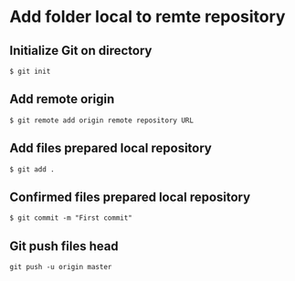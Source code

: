 # Add folder local to remte repository
## Initialize Git on directory
```
$ git init  
```
## Add remote origin
```
$ git remote add origin remote repository URL
```
## Add files prepared local repository
```
$ git add .
```
## Confirmed files prepared local repository
```
$ git commit -m "First commit"
```
## Git push files head
```
git push -u origin master
```